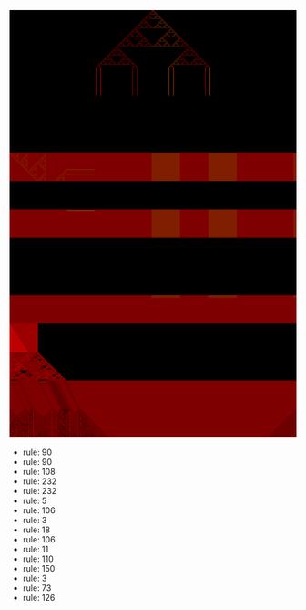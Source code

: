 ![photo](./output.png) 
 * rule: 90
* rule: 90
* rule: 108
* rule: 232
* rule: 232
* rule: 5
* rule: 106
* rule: 3
* rule: 18
* rule: 106
* rule: 11
* rule: 110
* rule: 150
* rule: 3
* rule: 73
* rule: 126
